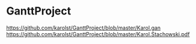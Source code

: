 GanttProject
============
https://github.com/karolst/GanttProject/blob/master/Karol.gan
https://github.com/karolst/GanttProject/blob/master/Karol.Stachowski.pdf
